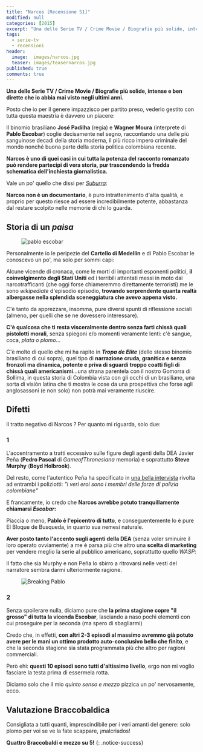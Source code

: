 ```yaml
---
title: "Narcos [Recensione S1]"
modified: null
categories: [2015]
excerpt: "Una delle Serie TV / Crime Movie / Biografie più solide, intense e ben dirette che io abbia mai visto negli ultimi anni"
tags:
  - serie-tv
  - recensioni
header:  
  image:  images/narcos.jpg
  teaser: images/teasernarcos.jpg
published: true
comments: true
---
```


**Una delle Serie TV / Crime Movie / Biografie più solide, intense e ben dirette che io abbia mai visto negli ultimi anni.**

Posto che io per il genere impazzisco per partito preso, vederlo gestito con tutta questa maestria è davvero un piacere:

Il binomio brasiliano **José Padilha** (regia) e **Wagner Moura** (interprete di **Pablo Escobar**) coglie decisamente nel segno, raccontando una delle più sanguinose decadi della storia moderna, il più ricco impero criminale del mondo nonché buona parte della storia politica colombiana recente.

**Narcos è uno di quei casi in cui tutta la potenza del racconto romanzato può rendere partecipi di vera storia, pur trascendendo la fredda schematica dell'inchiesta giornalistica.**

Vale un po' quello che dissi per [_Suburra_](http://xabacadabra.com/2015/suburra-recensione/):

**Narcos non è un documentario**, è puro intrattenimento d'alta qualità, e proprio per questo riesce ad essere incredibilmente potente, abbastanza dal restare scolpito nelle memorie di chi lo guarda.

## Storia di un _paisa_

<figure>
	<img src="http://2.bp.blogspot.com/-QCyuB4CLbTk/VlrIkLH4LsI/AAAAAAAANY0/bJ8WgzzI5PA/s320/mug.jpg" alt="pablo escobar">
</figure>

Personalmente io le peripezie del **Cartello di Medellin** e di Pablo Escobar le conoscevo un po', ma solo per sommi capi:

Alcune vicende di cronaca, come le morti di importanti esponenti politici, **il coinvolgimento degli Stati Uniti** ed i terribili attentati messi in moto dai narcotrafficanti (che oggi forse chiameremmo direttamente terroristi) me le sono _wikipediate_ d'episodio episodio, **trovando sorprendente quanta realtà albergasse nella splendida sceneggiatura che avevo appena visto.**

C'è tanto da apprezzare, insomma, pure diversi spunti di riflessione sociali (almeno, per quelli che se ne dovessero interessare).

**C'è qualcosa che ti resta visceralmente dentro senza farti chissà quali pistolotti morali**, senza spiegoni e/o momenti veramente lenti: c'è sangue, coca, _plata o plomo_...

C'è molto di quello che mi ha rapito in _**Tropa de Elite**_ (dello stesso binomio brasiliano di cui sopra), quel tipo di **narrazione cruda, granitica e senza fronzoli ma dinamica, potente e priva di sguardi troppo coatti figli di chissà quali americanismi**...una strana parentela con il nostro Gomorra di Sollima, in questa storia di Colombia vista con gli occhi di un brasiliano, una sorta di visiòn latina che ti mostra le cose da una prospettiva che forse agli anglosassoni (e non solo) non potrà mai veramente riuscire.

## Difetti

Il tratto negativo di Narcos ? Per quanto mi riguarda, solo due:

### 1 

L'accentramento a tratti eccessivo sulle figure degli agenti della DEA Javier Peña (**Pedro Pascal** di _GameofThronesiana_ memoria) e soprattutto **Steve Murphy** (**Boyd Holbrook**).

Del resto, come l'autentico Peña ha specificato in [una bella intervista](http://observer.com/2015/08/dea-agents-on-hunting-pablo-escobar-el-chapo-and-the-accuracy-of-netflixs-narcos/) rivolta ad entrambi i poliziotti: _"i veri eroi sono i membri delle forze di polizia colombiane"_

E francamente, io credo che **Narcos avrebbe potuto tranquillamente chiamarsi _Escobar_:**

Piaccia o meno, **Pablo è l'epicentro di tutto**, e conseguentemente lo è pure El Bloque de Busqueda, in quanto sua nemesi naturale.

**Aver posto tanto l'accento sugli agenti della DEA** (senza voler sminuire il loro operato ovviamente) a me è parsa più che altro una **scelta di marketing** per vendere meglio la serie al pubblico americano, soprattutto quello _WASP_:

Il fatto che sia Murphy e non Peña lo sbirro a ritrovarsi nelle vesti del narratore sembra darmi ulteriormente ragione.

<figure>
	<img src="http://4.bp.blogspot.com/-JwdkibufSH4/VlsdU6yBpEI/AAAAAAAANZM/6huIPRHRMtI/s320/breaking%2Bpablo.jpg
" alt="Breaking Pablo
">
</figure>

### 2

Senza spoilerare nulla, diciamo pure che **la prima stagione copre "il grosso" di tutta la vicenda Escobar**, lasciando a naso pochi elementi con cui proseguire per la seconda (ma spero di sbagliarmi)

Credo che, in effetti, **con altri 2-3 episodi al massimo avremmo già potuto avere per le mani un ottimo prodotto auto-conclusivo bello che finito**, e che la seconda stagione sia stata programmata più che altro per ragioni commerciali.

Però ehi: **questi 10 episodi sono tutti d'altissimo livello**, ergo non mi voglio fasciare la testa prima di essermela rotta.

Diciamo solo che il mio _quinto senso e mezzo_ pizzica un po' nervosamente, ecco.

## Valutazione Braccobaldica

Consigliata a tutti quanti, imprescindibile per i veri amanti del genere: solo plomo per voi se ve la fate scappare, ¡malcriados!

**Quattro Braccobaldi e mezzo su 5!**
{: .notice-success}

<script type="application/ld+json">
{
  "@context":"http://schema.org",
  "@type":"TVSeries",
  "name":"Narcos", 
  "review": {
    "@type": "Review",
    "reviewRating": {
      "@type": "Rating",
      "ratingValue": "4.5"
    },
    "name": "Una delle Serie TV più solide, intense e ben dirette che io abbia mai visto negli ultimi anni",
    "author": {
      "@type": "Person",
      "name": "Andrea Xab Corinti"
   },
   "datePublished": "2015-11-29",
    "reviewBody": "Narcos è uno di quei casi in cui tutta la potenza del racconto romanzato può rendere partecipi di vera storia, pur trascendendo la fredda schematica dell'inchiesta giornalistica"
  }
}
</script>